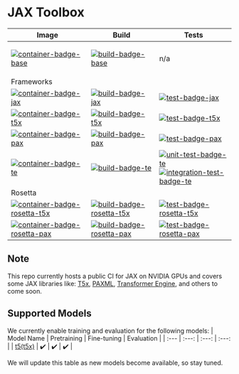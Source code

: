 # JAX Toolbox

<table>
    <thead>
        <tr>
            <th>Image</th>
            <th>Build</th>
            <th>Tests</th>
        </tr>
    </thead>
    <tbody>
        <tr>
            <td>

[![container-badge-base]][container-link-base]
            </td>
            <td>
[![build-badge-base]][workflow-base]
            </td>
            <td> n/a </td>
        </tr>
        <tr style="border-bottom-style:hidden">
            <td colspan=3> Frameworks </td>
        </tr>
        <!-- JAX -->
        <tr>
            <td>
[![container-badge-jax]][container-link-jax]  
            </td>
            <td>
[![build-badge-jax]][workflow-jax]
            </td>
            <td>
[![test-badge-jax]][workflow-jax-unit]
            </td>
        </tr>
        <!-- t5x -->
        <tr style="border-style:hidden">
            <td>
[![container-badge-t5x]][container-link-t5x]
            </td>
            <td>
[![build-badge-t5x]][workflow-t5x] 
            </td>
            <td>
[![test-badge-t5x]][workflow-t5x-perf] 
            </td>
        </tr>
        <!-- pax -->
        <tr style="border-style:hidden">
            <td>
[![container-badge-pax]][container-link-pax] 
            </td>
            <td>
[![build-badge-pax]][workflow-pax]
            </td>
            <td>
[![test-badge-pax]][workflow-pax-perf]
            </td>
        </tr>
        <!-- te -->
        <tr>
            <td>
[![container-badge-te]][container-link-te]
            </td>
            <td>
[![build-badge-te]][workflow-te]
            </td>
            <td>
[![unit-test-badge-te]][workflow-te-test] <br> [![integration-test-badge-te]][workflow-te-test]
            </td>
        </tr>
        <tr style="border-bottom-style:hidden">
            <td colspan=3> Rosetta </td>
        </tr>
        <!-- rosetta-t5x -->
        <tr style="border-style:hidden">
            <td>
[![container-badge-rosetta-t5x]][container-link-rosetta-t5x] 
            </td>
            <td>
[![build-badge-rosetta-t5x]][workflow-rosetta-t5x] 
            </td>
            <td>
[![test-badge-rosetta-t5x]][workflow-rosetta-t5x]
            </td>
        </tr>
        <!-- rosetta-pax -->
        <tr>
            <td>
[![container-badge-rosetta-pax]][container-link-rosetta-pax]
            </td>
            <td>
[![build-badge-rosetta-pax]][workflow-rosetta-pax]
            </td>
            <td>
[![test-badge-rosetta-pax]][workflow-rosetta-pax]
            </td>
        </tr>
    </tbody>
</table>


[container-badge-base]: https://img.shields.io/static/v1?label=&message=.base&color=gray&logo=docker
[container-badge-jax]: https://img.shields.io/static/v1?label=&message=JAX&color=gray&logo=docker
[container-badge-t5x]: https://img.shields.io/static/v1?label=&message=T5X&color=gray&logo=docker
[container-badge-pax]: https://img.shields.io/static/v1?label=&message=PAX&color=gray&logo=docker
[container-badge-rosetta-t5x]: https://img.shields.io/static/v1?label=&message=ROSETTA(T5X)&color=gray&logo=docker
[container-badge-rosetta-pax]: https://img.shields.io/static/v1?label=&message=ROSETTA(PAX)&color=gray&logo=docker
[container-badge-te]: https://img.shields.io/static/v1?label=&message=TE&color=gray&logo=docker

[container-link-base]: https://github.com/NVIDIA/JAX-Toolbox/pkgs/container/jax-toolbox
[container-link-jax]: https://github.com/NVIDIA/JAX-Toolbox/pkgs/container/jax
[container-link-t5x]: https://github.com/NVIDIA/JAX-Toolbox/pkgs/container/t5x
[container-link-pax]: https://github.com/NVIDIA/JAX-Toolbox/pkgs/container/pax
[container-link-te]: https://github.com/NVIDIA/JAX-Toolbox/pkgs/container/jax-te
[container-link-rosetta-t5x]: https://github.com/NVIDIA/JAX-Toolbox/pkgs/container/rosetta-t5x
[container-link-rosetta-pax]: https://github.com/NVIDIA/JAX-Toolbox/pkgs/container/rosetta-pax

[build-badge-base]: https://img.shields.io/github/actions/workflow/status/NVIDIA/JAX-Toolbox/weekly-base-build.yaml?branch=main&label=weekly&logo=github-actions&logoColor=dddddd
[build-badge-jax]: https://img.shields.io/github/actions/workflow/status/NVIDIA/JAX-Toolbox/nightly-jax-build.yaml?branch=main&label=nightly&logo=github-actions&logoColor=dddddd
[build-badge-t5x]: https://img.shields.io/github/actions/workflow/status/NVIDIA/JAX-Toolbox/nightly-t5x-build.yaml?branch=main&label=nightly&logo=github-actions&logoColor=dddddd
[build-badge-pax]: https://img.shields.io/github/actions/workflow/status/NVIDIA/JAX-Toolbox/nightly-pax-build.yaml?branch=main&label=nightly&logo=github-actions&logoColor=dddddd
[build-badge-rosetta-t5x]: https://img.shields.io/endpoint?url=https%3A%2F%2Fgist.githubusercontent.com%2Fnvjax%2F913c2af68649fe568e9711c2dabb23ae%2Fraw%2Frosetta-t5x-build-status.json&logo=github-actions&logoColor=dddddd
[build-badge-rosetta-pax]: https://img.shields.io/endpoint?url=https%3A%2F%2Fgist.githubusercontent.com%2Fnvjax%2F913c2af68649fe568e9711c2dabb23ae%2Fraw%2Frosetta-pax-build-status.json&logo=github-actions&logoColor=dddddd
[build-badge-te]: https://img.shields.io/github/actions/workflow/status/NVIDIA/JAX-Toolbox/nightly-te-build.yaml?branch=main&label=nightly&logo=github-actions&logoColor=dddddd

[workflow-base]: https://github.com/NVIDIA/JAX-Toolbox/actions/workflows/weekly-base-build.yaml
[workflow-jax]: https://github.com/NVIDIA/JAX-Toolbox/actions/workflows/nightly-jax-build.yaml
[workflow-t5x]: https://github.com/NVIDIA/JAX-Toolbox/actions/workflows/nightly-t5x-build.yaml
[workflow-pax]: https://github.com/NVIDIA/JAX-Toolbox/actions/workflows/nightly-pax-build.yaml
[workflow-rosetta-t5x]: https://github.com/NVIDIA/JAX-Toolbox/actions/workflows/nightly-rosetta-t5x-build.yaml
[workflow-rosetta-pax]: https://github.com/NVIDIA/JAX-Toolbox/actions/workflows/nightly-rosetta-pax-build.yaml
[workflow-te]: https://github.com/NVIDIA/JAX-Toolbox/actions/workflows/nightly-te-build.yaml

[test-badge-jax]: https://img.shields.io/endpoint?url=https%3A%2F%2Fgist.githubusercontent.com%2Fnvjax%2F913c2af68649fe568e9711c2dabb23ae%2Fraw%2Fjax-unit-test-status.json&logo=nvidia
[test-badge-t5x]: https://img.shields.io/endpoint?url=https%3A%2F%2Fgist.githubusercontent.com%2Fnvjax%2F913c2af68649fe568e9711c2dabb23ae%2Fraw%2Ft5x-test-completion-status.json&logo=nvidia
[test-badge-pax]: https://img.shields.io/endpoint?url=https%3A%2F%2Fgist.githubusercontent.com%2Fnvjax%2F913c2af68649fe568e9711c2dabb23ae%2Fraw%2Fpax-test-completion-status.json&logo=nvidia
[unit-test-badge-te]: https://img.shields.io/endpoint?url=https%3A%2F%2Fgist.githubusercontent.com%2Fnvjax%2F913c2af68649fe568e9711c2dabb23ae%2Fraw%2Fte-unit-test-status.json&logo=nvidia
[integration-test-badge-te]: https://img.shields.io/endpoint?url=https%3A%2F%2Fgist.githubusercontent.com%2Fnvjax%2F913c2af68649fe568e9711c2dabb23ae%2Fraw%2Fte-integration-test-status.json&logo=nvidia
[test-badge-rosetta-t5x]: https://img.shields.io/endpoint?url=https%3A%2F%2Fgist.githubusercontent.com%2Fnvjax%2F913c2af68649fe568e9711c2dabb23ae%2Fraw%2Frosetta-t5x-test-status.json&logo=nvidia
[test-badge-rosetta-pax]: https://img.shields.io/endpoint?url=https%3A%2F%2Fgist.githubusercontent.com%2Fnvjax%2F913c2af68649fe568e9711c2dabb23ae%2Fraw%2Frosetta-pax-test-status.json&logo=nvidia

[workflow-jax-unit]: https://github.com/NVIDIA/JAX-Toolbox/actions/workflows/nightly-jax-test-unit.yaml
[workflow-t5x-perf]: https://github.com/NVIDIA/JAX-Toolbox/actions/workflows/nightly-t5x-test-mgmn.yaml
[workflow-pax-perf]: https://github.com/NVIDIA/JAX-Toolbox/actions/workflows/nightly-pax-test-mgmn.yaml
[workflow-te-test]: https://github.com/NVIDIA/JAX-Toolbox/actions/workflows/nightly-te-test.yaml


## Note
This repo currently hosts a public CI for JAX on NVIDIA GPUs and covers some JAX libraries like: [T5x](https://github.com/google-research/t5x), [PAXML](https://github.com/google/paxml), [Transformer Engine](https://github.com/NVIDIA/TransformerEngine), and others to come soon.

## Supported Models
We currently enable training and evaluation for the following models:
| Model Name | Pretraining | Fine-tuning | Evaluation |
| :--- | :---: | :---: | :---: |
| [t5(t5x)](./rosetta/rosetta/projects/t5x) | ✔️ | ✔️ | ✔️ |

We will update this table as new models become available, so stay tuned.
